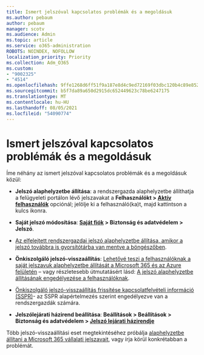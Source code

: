 ```yaml
---
title: Ismert jelszóval kapcsolatos problémák és a megoldásuk
ms.author: pebaum
author: pebaum
manager: scotv
ms.audience: Admin
ms.topic: article
ms.service: o365-administration
ROBOTS: NOINDEX, NOFOLLOW
localization_priority: Priority
ms.collection: Adm_O365
ms.custom:
- "9002325"
- "4514"
ms.openlocfilehash: 9ffe1268d6ff51f9a187e8d4c9ed72169f03dbc120b4c89e852af2ff64195a04
ms.sourcegitcommit: b5f7da89a650d2915dc652449623c78be6247175
ms.translationtype: MT
ms.contentlocale: hu-HU
ms.lasthandoff: 08/05/2021
ms.locfileid: "54090774"
---
```

# <a name="common-password-issues-and-resolutions"></a>Ismert jelszóval kapcsolatos problémák és a megoldásuk

Íme néhány az ismert jelszóval kapcsolatos problémák és a megoldásuk közül:

- **Jelszó alaphelyzetbe állítása**: a rendszergazda alaphelyzetbe állíthatja a felügyeleti portálon lévő jelszavakat a **Felhasználókt > [Aktív felhasználók](https://portal.office.com/adminportal/home#/users)** opciónál; jelölje ki a felhasználó(ka)t, majd kattintson a kulcs ikonra.

- **Saját jelszó módosítása**: **[Saját fiók](https://portal.office.com/account/#home) > Biztonság és adatvédelem > Jelszó**.

- [Az elfelejtett rendszergazdai jelszó alaphelyzetbe állítása, amikor a jelszó továbbra is gyorsítótárba van mentve a böngészőben](https://docs.microsoft.com/microsoft-365/admin/add-users/reset-passwords?view=o365-worldwide#reset-my-admin-password).

- **Önkiszolgáló jelszó-visszaállítás**: [Lehetővé teszi a felhasználóknak a saját jelszavuk alaphelyzetbe állítását a Microsoft 365 és az Azure felületén](https://portal.office.com/adminportal/home#/SettingsMultiPivot/:/Settings/L1/SelfServiceReset) – vagy részletesebb útmutatásért lásd: [A jelszó alaphelyzetbe állításának engedélyezése a felhasználóknak](https://docs.microsoft.com/microsoft-365/admin/add-users/let-users-reset-passwords).

- [Önkiszolgáló jelszó-visszaállítás frissítése kapcsolatfelvételi információ (SSPR)](https://go.microsoft.com/fwlink/?linkid=849451)- az SSPR alapértelmezés szerint engedélyezve van a rendszergazdák számára. 

- **Jelszólejárati házirend beállítása**: **Beállítások > Beállítások > Biztonság és adatvédelem > [Jelszó lejárati házirendje](https://admin.microsoft.com/AdminPortal/Home#/SettingsMultiPivot/:/Settings/L1/PasswordPolicy)**

Több jelszó-visszaállítási eset megtekintéséhez próbálja [alaphelyzetbe állítani a Microsoft 365 vállalati jelszavait](https://docs.microsoft.com/microsoft-365/admin/add-users/reset-passwords), vagy írja körül konkrétabban a problémát.
